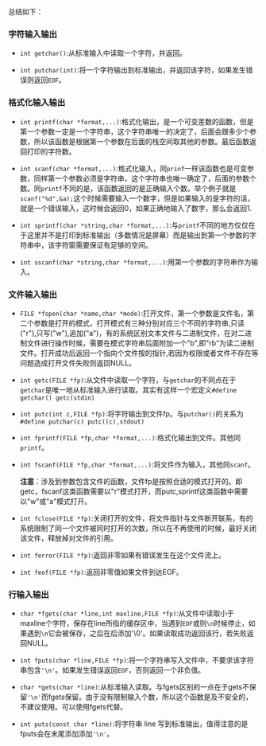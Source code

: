 
总结如下：


### 字符输入输出

+ `int getchar()`:从标准输入中读取一个字符，并返回。

+ `int putchar(int)`:将一个字符输出到标准输出，并返回该字符，如果发生错误则返回`EOF`。

### 格式化输入输出

+ `int printf(char *format,...)`:格式化输出，是一个可变差数的函数，但是第一个参数一定是一个字符串，这个字符串唯一的决定了，后面会跟多少个参数，所以该函数是根据第一个参数在后面的栈空间取其他的参数。最后函数返回打印的字符数。

+ `int scanf(char *format,...)`:格式化输入，同`prinf`一样该函数也是可变参数，同样第一个参数必须是字符串，这个字符串也唯一确定了，后面的参数个数。同`printf`不同的是，该函数返回的是正确输入个数。举个例子就是`scanf("%d",&a);`这个时候需要输入一个数字，但是如果输入的是字符的话，就是一个错误输入，这时候会返回0，如果正确地输入了数字，那么会返回1.

+ `int sprintf(char *string,char *format,...)`:与`printf`不同的地方仅仅在于这里并不是打印到标准输出（多数情况是屏幕）而是输出到第一个参数的字符串中，该字符窗需要保证有足够的空间。

+ `int sscanf(char *string,char *format,...)`:用第一个参数的字符串作为输入。


### 文件输入输出

+ `FILE *fopen(char *name,char *mode)`:打开文件，第一个参数是文件名，第二个参数是打开的模式，打开模式有三种分别对应三个不同的字符串,只读("r"),只写("w"),追加("a")，有的系统区别文本文件与二进制文件，在对二进制文件进行操作时候，需要在模式字符串后面附加一个"b",即"rb"为读二进制文件。打开成功后返回一个指向个文件按的指针,若因为权限或者文件不存在等问题造成打开文件失败则返回NULL。

+ `int getc(FILE *fp)`:从文件中读取一个字符，与`getchar`的不同点在于`getchar`是唯一地从标准输入进行读取。其实有这样一个宏定义`#define getchar() getc(stdin)`

+ `int putc(int c,FILE *fp)`:将字符输出到文件fp。与`putchar()`的关系为`#define putchar(c) putc((c),stdout)`


+ `int fprintf(FILE *fp,char *format,...)`:格式化输出到文件。其他同`printf`。

+ `int fscanf(FILE *fp,char *format,...)`:将文件作为输入，其他同`scanf`。

	**注意**：涉及到参数包含文件的函数，文件fp是按照合适的模式打开的。即getc，fscanf这类函数需要以"r"模式打开，而putc,sprintf这类函数中需要以"w"或"a"模式打开。

+ `int fclose(FILE *fp)`:关闭打开的文件，将文件指针与文件断开联系，有的系统限制了同一个文件被同时打开的次数，所以在不再使用的时候，最好关闭该文件，释放掉对文件的引用。

+ `int ferror(FILE *fp)`:返回非零如果有错误发生在这个文件流上。

+ `int feof(FILE *fp)`:返回非零值如果文件到达EOF。

### 行输入输出

+ `char *fgets(char *line,int maxline,FILE *fp)`:从文件中读取小于maxline个字符，保存在line所指的缓存区中，当遇到`EOF`或则`\n`时候停止，如果遇到`\n`它会被保存，之后在后添加'\0'。如果读取成功返回该行，若失败返回NULL。

+ `int fputs(char *line,FILE *fp)`:将一个字符串写入文件中，不要求该字符串包含`'\n'`。如果发生错误返回`EOF`，否则返回一个非负值。

+ `char *gets(char *line)`:从标准输入读取。与fgets区别的一点在于gets不保留`'\n'`而fgets保留。由于没有限制输入个数，所以这个函数是及不安全的，不建议使用。可以使用fgets代替。

+ `int puts(const char *line)`:将字符串 line 写到标准输出，值得注意的是fputs会在末尾添加添加`'\n'`。

